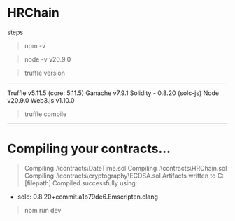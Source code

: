 # HRChain
steps
>npm -v

> node -v
v20.9.0

> truffle version
------------------------------
Truffle v5.11.5 (core: 5.11.5)
Ganache v7.9.1
Solidity - 0.8.20 (solc-js)
Node v20.9.0
Web3.js v1.10.0

> truffle compile
------------------------------
Compiling your contracts...
===========================
> Compiling .\contracts\DateTime.sol
> Compiling .\contracts\HRChain.sol
> Compiling .\contracts\cryptography\ECDSA.sol
> Artifacts written to C:[filepath]
> Compiled successfully using:
   - solc: 0.8.20+commit.a1b79de6.Emscripten.clang

> npm run dev
